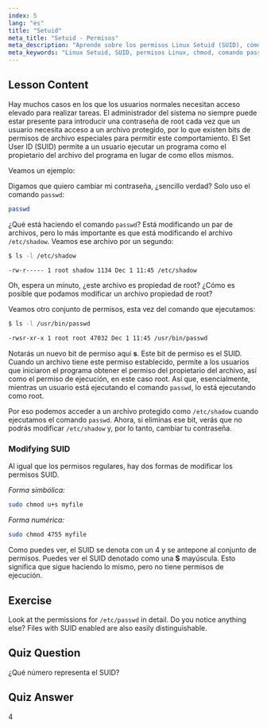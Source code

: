 ```yaml
---
index: 5
lang: "es"
title: "Setuid"
meta_title: "Setuid - Permisos"
meta_description: "Aprende sobre los permisos Linux Setuid (SUID), cómo funcionan y cómo modificarlos. Comprende SUID para un acceso seguro a archivos en Linux."
meta_keywords: "Linux Setuid, SUID, permisos Linux, chmod, comando passwd, seguridad Linux, Linux para principiantes, tutorial Linux"
---
```


## Lesson Content

Hay muchos casos en los que los usuarios normales necesitan acceso elevado para realizar tareas. El administrador del sistema no siempre puede estar presente para introducir una contraseña de root cada vez que un usuario necesita acceso a un archivo protegido, por lo que existen bits de permisos de archivo especiales para permitir este comportamiento. El Set User ID (SUID) permite a un usuario ejecutar un programa como el propietario del archivo del programa en lugar de como ellos mismos.

Veamos un ejemplo:

Digamos que quiero cambiar mi contraseña, ¿sencillo verdad? Solo uso el comando `passwd`:

```bash
passwd
```

¿Qué está haciendo el comando `passwd`? Está modificando un par de archivos, pero lo más importante es que está modificando el archivo `/etc/shadow`. Veamos ese archivo por un segundo:

```bash
$ ls -l /etc/shadow

-rw-r----- 1 root shadow 1134 Dec 1 11:45 /etc/shadow
```

Oh, espera un minuto, ¿este archivo es propiedad de root? ¿Cómo es posible que podamos modificar un archivo propiedad de root?

Veamos otro conjunto de permisos, esta vez del comando que ejecutamos:

```bash
$ ls -l /usr/bin/passwd

-rwsr-xr-x 1 root root 47032 Dec 1 11:45 /usr/bin/passwd
```

Notarás un nuevo bit de permiso aquí **s**. Este bit de permiso es el SUID. Cuando un archivo tiene este permiso establecido, permite a los usuarios que iniciaron el programa obtener el permiso del propietario del archivo, así como el permiso de ejecución, en este caso root. Así que, esencialmente, mientras un usuario está ejecutando el comando `passwd`, lo está ejecutando como root.

Por eso podemos acceder a un archivo protegido como `/etc/shadow` cuando ejecutamos el comando `passwd`. Ahora, si eliminas ese bit, verás que no podrás modificar `/etc/shadow` y, por lo tanto, cambiar tu contraseña.

### Modifying SUID

Al igual que los permisos regulares, hay dos formas de modificar los permisos SUID.

_Forma simbólica:_

```bash
sudo chmod u+s myfile
```

_Forma numérica:_

```bash
sudo chmod 4755 myfile
```

Como puedes ver, el SUID se denota con un 4 y se antepone al conjunto de permisos. Puedes ver el SUID denotado como una **S** mayúscula. Esto significa que sigue haciendo lo mismo, pero no tiene permisos de ejecución.

## Exercise

Look at the permissions for `/etc/passwd` in detail. Do you notice anything else? Files with SUID enabled are also easily distinguishable.

## Quiz Question

¿Qué número representa el SUID?

## Quiz Answer

4
